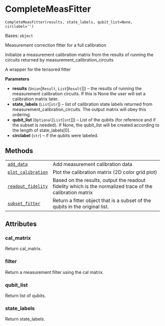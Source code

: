 # CompleteMeasFitter



`CompleteMeasFitter(results, state_labels, qubit_list=None, circlabel='')`

Bases: `object`

Measurement correction fitter for a full calibration

Initialize a measurement calibration matrix from the results of running the circuits returned by measurement\_calibration\_circuits

A wrapper for the tensored fitter

**Parameters**

*   **results** (`Union`\[`Result`, `List`\[`Result`]]) – the results of running the measurement calibration circuits. If this is None the user will set a calibration matrix later.
*   **state\_labels** (`List`\[`str`]) – list of calibration state labels returned from measurement\_calibration\_circuits. The output matrix will obey this ordering.
*   **qubit\_list** (`Optional`\[`List`\[`int`]]) – List of the qubits (for reference and if the subset is needed). If None, the qubit\_list will be created according to the length of state\_labels\[0].
*   **circlabel** (`str`) – if the qubits were labeled.

## Methods

|                                                                                                                                                                                                             |                                                                                                           |
| ----------------------------------------------------------------------------------------------------------------------------------------------------------------------------------------------------------- | --------------------------------------------------------------------------------------------------------- |
| [`add_data`](qiskit.ignis.mitigation.CompleteMeasFitter.add_data#qiskit.ignis.mitigation.CompleteMeasFitter.add_data "qiskit.ignis.mitigation.CompleteMeasFitter.add_data")                                 | Add measurement calibration data                                                                          |
| [`plot_calibration`](qiskit.ignis.mitigation.CompleteMeasFitter.plot_calibration#qiskit.ignis.mitigation.CompleteMeasFitter.plot_calibration "qiskit.ignis.mitigation.CompleteMeasFitter.plot_calibration") | Plot the calibration matrix (2D color grid plot)                                                          |
| [`readout_fidelity`](qiskit.ignis.mitigation.CompleteMeasFitter.readout_fidelity#qiskit.ignis.mitigation.CompleteMeasFitter.readout_fidelity "qiskit.ignis.mitigation.CompleteMeasFitter.readout_fidelity") | Based on the results, output the readout fidelity which is the normalized trace of the calibration matrix |
| [`subset_fitter`](qiskit.ignis.mitigation.CompleteMeasFitter.subset_fitter#qiskit.ignis.mitigation.CompleteMeasFitter.subset_fitter "qiskit.ignis.mitigation.CompleteMeasFitter.subset_fitter")             | Return a fitter object that is a subset of the qubits in the original list.                               |

## Attributes



### cal\_matrix

Return cal\_matrix.



### filter

Return a measurement filter using the cal matrix.



### qubit\_list

Return list of qubits.



### state\_labels

Return state\_labels.
